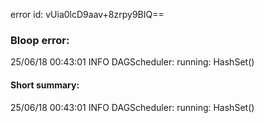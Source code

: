error id: vUia0lcD9aav+8zrpy9BIQ==
### Bloop error:

25/06/18 00:43:01 INFO DAGScheduler: running: HashSet()
#### Short summary: 

25/06/18 00:43:01 INFO DAGScheduler: running: HashSet()